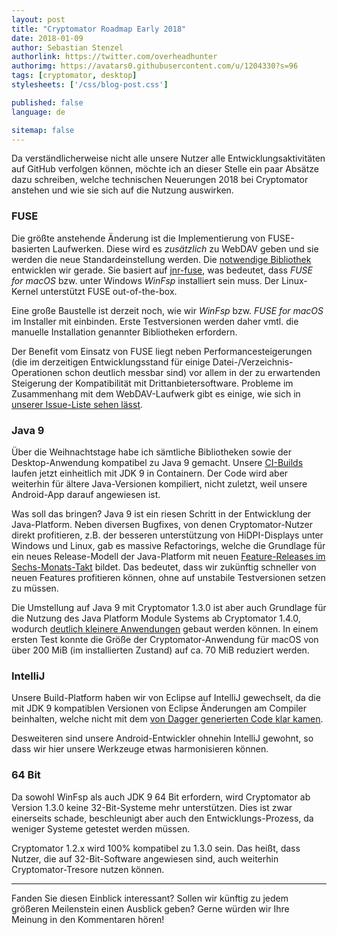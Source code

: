 ```yaml
---
layout: post
title: "Cryptomator Roadmap Early 2018"
date: 2018-01-09
author: Sebastian Stenzel
authorlink: https://twitter.com/overheadhunter
authorimg: https://avatars0.githubusercontent.com/u/1204330?s=96
tags: [cryptomator, desktop]
stylesheets: ['/css/blog-post.css']

published: false
language: de

sitemap: false
---
```

Da verständlicherweise nicht alle unsere Nutzer alle Entwicklungsaktivitäten auf GitHub verfolgen können, möchte ich an dieser Stelle ein paar Absätze dazu schreiben, welche technischen Neuerungen 2018 bei Cryptomator anstehen und wie sie sich auf die Nutzung auswirken.

### FUSE
Die größte anstehende Änderung ist die Implementierung von FUSE-basierten Laufwerken. Diese wird es _zusätzlich_ zu WebDAV geben und sie werden die neue Standardeinstellung werden. Die [notwendige Bibliothek](https://github.com/cryptomator/fuse-nio-adapter) entwicklen wir gerade. Sie basiert auf [jnr-fuse](https://github.com/SerCeMan/jnr-fuse), was bedeutet, dass _FUSE for macOS_ bzw. unter Windows _WinFsp_ installiert sein muss. Der Linux-Kernel unterstützt FUSE out-of-the-box.

Eine große Baustelle ist derzeit noch, wie wir _WinFsp_ bzw. _FUSE for macOS_ im Installer mit einbinden. Erste Testversionen werden daher vmtl. die manuelle Installation genannter Bibliotheken erfordern.

Der Benefit vom Einsatz von FUSE liegt neben Performancesteigerungen (die im derzeitigen Entwicklungsstand für einige Datei-/Verzeichnis-Operationen schon deutlich messbar sind) vor allem in der zu erwartenden Steigerung der Kompatibilität mit Drittanbietersoftware. Probleme im Zusammenhang mit dem WebDAV-Laufwerk gibt es einige, wie sich in [unserer Issue-Liste sehen lässt](https://github.com/cryptomator/cryptomator/issues?q=is%3Aopen+is%3Aissue+label%3Amisc%3Awebdav).

### Java 9
Über die Weihnachtstage habe ich sämtliche Bibliotheken sowie der Desktop-Anwendung kompatibel zu Java 9 gemacht. Unsere [CI-Builds](https://travis-ci.org/cryptomator/) laufen jetzt einheitlich mit JDK 9 in Containern. Der Code wird aber weiterhin für ältere Java-Versionen kompiliert, nicht zuletzt, weil unsere Android-App darauf angewiesen ist.

Was soll das bringen? Java 9 ist ein riesen Schritt in der Entwicklung der Java-Platform. Neben diversen Bugfixes, von denen Cryptomator-Nutzer direkt profitieren, z.B. der besseren unterstützung von HiDPI-Displays unter Windows und Linux, gab es massive Refactorings, welche die Grundlage für ein neues Release-Modell der Java-Platform mit neuen [Feature-Releases im Sechs-Monats-Takt](https://blogs.oracle.com/java-platform-group/faster-and-easier-use-and-redistribution-of-java-se) bildet. Das bedeutet, dass wir zukünftig schneller von neuen Features profitieren können, ohne auf unstabile Testversionen setzen zu müssen.

Die Umstellung auf Java 9 mit Cryptomator 1.3.0 ist aber auch Grundlage für die Nutzung des Java Platform Module Systems ab Cryptomator 1.4.0, wodurch [deutlich kleinere Anwendungen](http://openjdk.java.net/jeps/275) gebaut werden können. In einem ersten Test konnte die Größe der Cryptomator-Anwendung für macOS von über 200 MiB (im installierten Zustand) auf ca. 70 MiB reduziert werden.

### IntelliJ
Unsere Build-Platform haben wir von Eclipse auf IntelliJ gewechselt, da die mit JDK 9 kompatiblen Versionen von Eclipse Änderungen am Compiler beinhalten, welche nicht mit dem [von Dagger generierten Code klar kamen](https://github.com/google/dagger/issues/949).

Desweiteren sind unsere Android-Entwickler ohnehin IntelliJ gewohnt, so dass wir hier unsere Werkzeuge etwas harmonisieren können.

### 64 Bit
Da sowohl WinFsp als auch JDK 9 64 Bit erfordern, wird Cryptomator ab Version 1.3.0 keine 32-Bit-Systeme mehr unterstützen. Dies ist zwar einerseits schade, beschleunigt aber auch den Entwicklungs-Prozess, da weniger Systeme getestet werden müssen.

Cryptomator 1.2.x wird 100% kompatibel zu 1.3.0 sein. Das heißt, dass Nutzer, die auf 32-Bit-Software angewiesen sind, auch weiterhin Cryptomator-Tresore nutzen können.

---

Fanden Sie diesen Einblick interessant? Sollen wir künftig zu jedem größeren Meilenstein einen Ausblick geben? Gerne würden wir Ihre Meinung in den Kommentaren hören!